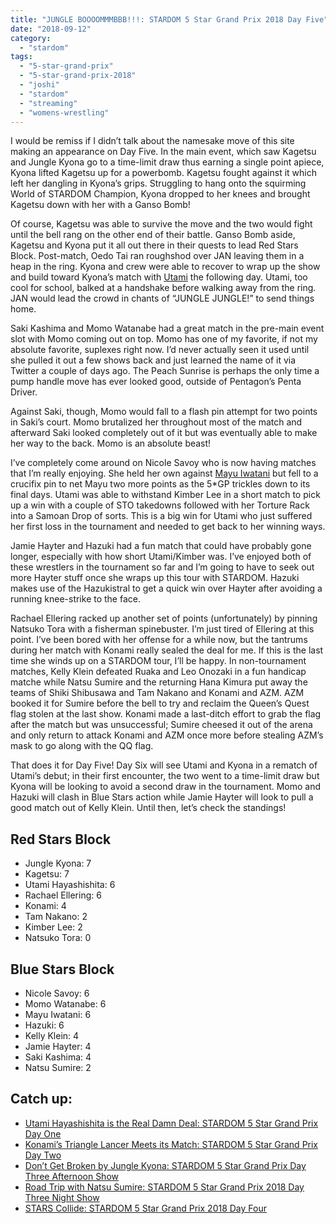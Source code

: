 ```yaml
---
title: "JUNGLE BOOOOMMMBBB!!!: STARDOM 5 Star Grand Prix 2018 Day Five"
date: "2018-09-12"
category: 
  - "stardom"
tags: 
  - "5-star-grand-prix"
  - "5-star-grand-prix-2018"
  - "joshi"
  - "stardom"
  - "streaming"
  - "womens-wrestling"
---
```


I would be remiss if I didn’t talk about the namesake move of this site making an appearance on Day Five. In the main event, which saw Kagetsu and Jungle Kyona go to a time-limit draw thus earning a single point apiece, Kyona lifted Kagetsu up for a powerbomb. Kagetsu fought against it which left her dangling in Kyona’s grips. Struggling to hang onto the squirming World of STARDOM Champion, Kyona dropped to her knees and brought Kagetsu down with her with a Ganso Bomb!

<Tweet tweetId="1039262885283684352" />

Of course, Kagetsu was able to survive the move and the two would fight until the bell rang on the other end of their battle. Ganso Bomb aside, Kagetsu and Kyona put it all out there in their quests to lead Red Stars Block. Post-match, Oedo Tai ran roughshod over JAN leaving them in a heap in the ring. Kyona and crew were able to recover to wrap up the show and build toward Kyona’s match with [Utami](/posts/2018-08-22-stardom-5-star-grand-prix-day-one) the following day. Utami, too cool for school, balked at a handshake before walking away from the ring. JAN would lead the crowd in chants of “JUNGLE JUNGLE!” to send things home.

Saki Kashima and Momo Watanabe had a great match in the pre-main event slot with Momo coming out on top. Momo has one of my favorite, if not my absolute favorite, suplexes right now. I’d never actually seen it used until she pulled it out a few shows back and just learned the name of it via Twitter a couple of days ago. The Peach Sunrise is perhaps the only time a pump handle move has ever looked good, outside of Pentagon’s Penta Driver.

<Tweet tweetId="1022321412667846656" />

Against Saki, though, Momo would fall to a flash pin attempt for two points in Saki’s court. Momo brutalized her throughout most of the match and afterward Saki looked completely out of it but was eventually able to make her way to the back. Momo is an absolute beast!

<Tweet tweetId="1039101923775770624" />

I’ve completely come around on Nicole Savoy who is now having matches that I’m really enjoying. She held her own against [Mayu Iwatani](/posts/2025-01-04-write-forever-njpw-wrestle-kingdom-19) but fell to a crucifix pin to net Mayu two more points as the 5\*GP trickles down to its final days. Utami was able to withstand Kimber Lee in a short match to pick up a win with a couple of STO takedowns followed with her Torture Rack into a Samoan Drop of sorts. This is a big win for Utami who just suffered her first loss in the tournament and needed to get back to her winning ways.

Jamie Hayter and Hazuki had a fun match that could have probably gone longer, especially with how short Utami/Kimber was. I’ve enjoyed both of these wrestlers in the tournament so far and I’m going to have to seek out more Hayter stuff once she wraps up this tour with STARDOM. Hazuki makes use of the Hazukistral to get a quick win over Hayter after avoiding a running knee-strike to the face.

<Tweet tweetId="1038793956857864192" />

Rachael Ellering racked up another set of points (unfortunately) by pinning Natsuko Tora with a fisherman spinebuster. I’m just tired of Ellering at this point. I’ve been bored with her offense for a while now, but the tantrums during her match with Konami really sealed the deal for me. If this is the last time she winds up on a STARDOM tour, I’ll be happy. In non-tournament matches, Kelly Klein defeated Ruaka and Leo Onozaki in a fun handicap matche while Natsu Sumire and the returning Hana Kimura put away the teams of Shiki Shibusawa and Tam Nakano and Konami and AZM. AZM booked it for Sumire before the bell to try and reclaim the Queen’s Quest flag stolen at the last show. Konami made a last-ditch effort to grab the flag after the match but was unsuccessful; Sumire cheesed it out of the arena and only return to attack Konami and AZM once more before stealing AZM’s mask to go along with the QQ flag.

<Tweet tweetId="1038416765087141888" />

That does it for Day Five! Day Six will see Utami and Kyona in a rematch of Utami’s debut; in their first encounter, the two went to a time-limit draw but Kyona will be looking to avoid a second draw in the tournament. Momo and Hazuki will clash in Blue Stars action while Jamie Hayter will look to pull a good match out of Kelly Klein. Until then, let’s check the standings!

## Red Stars Block

- Jungle Kyona: 7
- Kagetsu: 7
- Utami Hayashishita: 6
- Rachael Ellering: 6
- Konami: 4
- Tam Nakano: 2
- Kimber Lee: 2
- Natsuko Tora: 0

<Tweet tweetId="1038346340067991553" />

## Blue Stars Block

- Nicole Savoy: 6
- Momo Watanabe: 6
- Mayu Iwatani: 6
- Hazuki: 6
- Kelly Klein: 4
- Jamie Hayter: 4
- Saki Kashima: 4
- Natsu Sumire: 2

<Tweet tweetId="1038346108596932613" />

## Catch up:

- [Utami Hayashishita is the Real Damn Deal: STARDOM 5 Star Grand Prix Day One](https://www.gansobomb.com/2018/08/21/stardom-5-star-grand-prix-day-one/)
- [Konami’s Triangle Lancer Meets its Match: STARDOM 5 Star Grand Prix Day Two](https://www.gansobomb.com/2018/08/25/stardom-5-star-grand-prix-day-two/)
- [Don’t Get Broken by Jungle Kyona: STARDOM 5 Star Grand Prix Day Three Afternoon Show](https://www.gansobomb.com/2018/08/30/stardom-5-star-grand-prix-day-three-afternoon-show/)
- [Road Trip with Natsu Sumire: STARDOM 5 Star Grand Prix 2018 Day Three Night Show](https://www.gansobomb.com/2018/09/01/stardom-5-star-grand-prix-day-three-night-show/)
- [STARS Collide: STARDOM 5 Star Grand Prix 2018 Day Four](https://www.gansobomb.com/2018/09/08/stardom-5-star-grand-prix-2018-day-four/)
